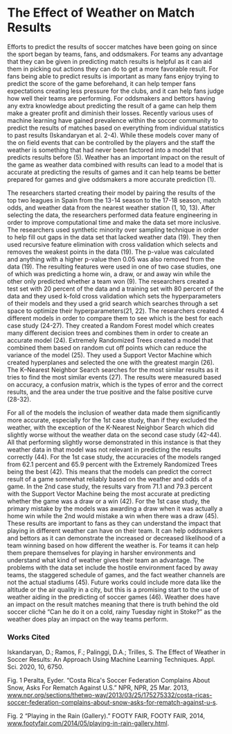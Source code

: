 # The Effect of Weather on Match Results

Efforts to predict the results of soccer matches have been going on since the sport began by teams, fans, and oddsmakers. For teams any advantage that they can be given in predicting match results is helpful as  it can aid them in picking out actions they can do to get a more favorable result. For fans being able to predict results is important as many fans enjoy trying to predict the score of the game beforehand, it can help temper fans expectations creating less pressure for the clubs, and it can help fans judge how well their teams are performing. For oddsmakers and bettors having any extra knowledge about predicting the result of a game can help them make a greater profit and diminish their losses. Recently various uses of machine learning have gained prevalence within the soccer community to predict the results of matches based on everything from individual statistics to past results (Iskandaryan et al. 2-4). While these models cover many of the on field events that can be controlled by the players and the staff the weather is something that had never been factored into a model that predicts results before (5). Weather has an important impact on the result of the game as weather data combined with results can lead to a model that is accurate at predicting the results of games and it can help teams be better prepared for games and give oddsmakers a more accurate prediction (1). 
  
  
  
 The researchers started creating their model by pairing the results of the top two leagues in Spain from the 13-14 season to the 17-18 season, match odds, and weather data from the nearest weather station (1, 10, 13). After selecting the data, the researchers performed data feature engineering in order to improve computational time and make the data set more inclusive. The researchers used synthetic minority over sampling technique in order to help fill out gaps in the data set that lacked weather data (19). They then used recursive feature elimination with cross validation which selects and removes the weakest points in the data (19). The p-value was calculated and anything with a higher p-value then 0.05 was also removed from the data (19). The resulting features were used in one of two case studies, one of which was predicting a home win, a draw, or and away win while the other only predicted whether a team won (9). The researchers created a test set with 20 percent of the data and a training set with 80 percent of the data and they used k-fold cross validation which sets the hyperparameters of their models and they used a grid search which searches through a set space to optimize their hyperparameters(21, 22). The researchers created 4 different models in order to compare them to see which is the best for each case study (24-27). They created a Random Forest model which creates many different decision trees and combines them in order to create an accurate model (24). Extremely Randomized Trees created a model that combined them based on random cut off points which can reduce the variance of the model (25). They used a Support Vector Machine which created hyperplanes and selected the one with the greatest margin (26). The K–Nearest Neighbor Search searches for the most similar results as it tries to find the most similar events (27). The results were measured based on accuracy, a confusion matrix, which is the types of error and the correct results, and the area under the true positive and the false positive curve (28-32).
  
  
  
 For all of the models the inclusion of weather data made them significantly more accurate, especially for the 1st case study, than if they excluded the weather, with the exception of the K-Nearest Neighbor Search which did slightly worse without the weather data on the second case study (42-44). All that performing slightly worse demonstrated in this instance is that they weather data in that model was not relevant in predicting the results correctly (44). For the 1st case study, the accuracies of the models ranged from 62.1 percent and 65.9 percent with the Extremely Randomized Trees being the best (42). This means that the models can predict the correct result of a game somewhat reliably based on the weather and odds of a game. In the 2nd case study, the results vary from 71.1 and 79.3 percent with the Support Vector Machine being the most accurate at predicting whether the game was a draw or a win (42). For the 1st case study, the primary mistake by the models was awarding a draw when it was actually a home win while the 2nd would mistake a win when there was a draw (45). These results are important to fans as they can understand the impact that playing in different weather can have on their team. It can help oddsmakers and bettors as it can demonstrate the increased or decreased likelihood of a team winning based on how different the weather is. For teams it can help them prepare themselves for playing in harsher environments and understand what kind of weather gives their team an advantage. The problems with the data set include the hostile environment faced by away teams, the staggered schedule of games, and the fact weather channels are not the actual stadiums (45). Future works could include more data like the altitude or the air quality in a city, but this is a promising start to the use of weather aiding in the predicting of soccer games (46). Weather does have an impact on the result matches meaning that there is truth behind the old soccer cliché “Can he do it on a cold, rainy Tuesday night in Stoke?” as the weather does play an impact on the way teams perform. 



### Works Cited

Iskandaryan, D.; Ramos, F.; Palinggi, D.A.; Trilles, S. The Effect of Weather in Soccer Results: An Approach Using Machine Learning Techniques. Appl. Sci. 2020, 10, 6750.

Fig. 1 Peralta, Eyder. “Costa Rica's Soccer Federation Complains About Snow, Asks For Rematch Against U.S.” NPR, NPR, 25 Mar. 2013, www.npr.org/sections/thetwo-way/2013/03/25/175275332/costa-ricas-soccer-federation-complains-about-snow-asks-for-rematch-against-u-s. 

Fig. 2 “Playing in the Rain (Gallery).” FOOTY FAIR, FOOTY FAIR, 2014, www.footyfair.com/2014/05/playing-in-rain-gallery.html. 
